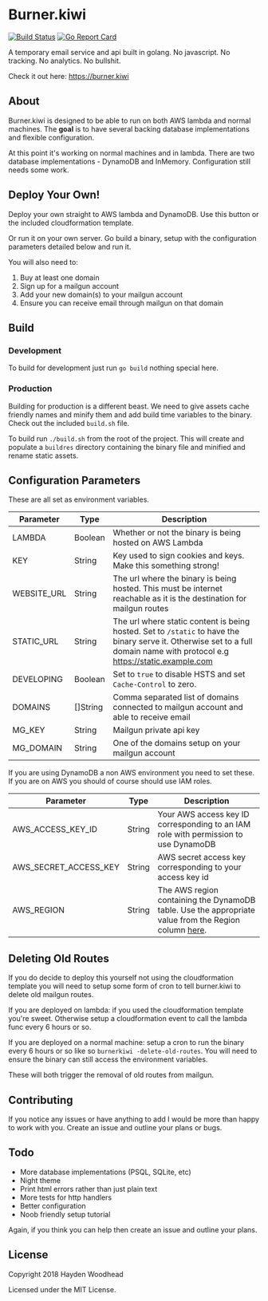 # Burner.kiwi
[![Build Status](https://travis-ci.org/haydenwoodhead/burner.kiwi.svg?branch=master)](https://travis-ci.org/haydenwoodhead/burner.kiwi) [![Go Report Card](https://goreportcard.com/badge/github.com/haydenwoodhead/burner.kiwi)](https://goreportcard.com/report/github.com/haydenwoodhead/burner.kiwi) 

A temporary email service and api built in golang. No javascript. No tracking. No analytics. No bullshit.

Check it out here: https://burner.kiwi

## About

Burner.kiwi is designed to be able to run on both AWS lambda and normal machines. The __goal__ is to have several backing 
database implementations and flexible configuration.

At this point it's working on normal machines and in lambda. There are two database implementations - DynamoDB and InMemory.
Configuration still needs some work. 

## Deploy Your Own!

Deploy your own straight to AWS lambda and DynamoDB. Use this button or the included cloudformation template.

Or run it on your own server. Go build a binary, setup with the configuration parameters detailed below and run it.

You will also need to:
1. Buy at least one domain
2. Sign up for a mailgun account
3. Add your new domain(s) to your mailgun account
4. Ensure you can receive email through mailgun on that domain

## Build

### Development

To build for development just run `go build` nothing special here.

### Production

Building for production is a different beast. We need to give assets cache friendly names and minify them and add build time
variables to the binary. Check out the included `build.sh` file.

To build run `./build.sh` from the root of the project. This will create and populate a `buildres` directory
containing the binary file and minified and rename static assets.

## Configuration Parameters

These are all set as environment variables.

Parameter | Type | Description
----------|------|-------------
LAMBDA | Boolean | Whether or not the binary is being hosted on AWS Lambda
KEY | String | Key used to sign cookies and keys. Make this something strong!
WEBSITE_URL | String | The url where the binary is being hosted. This must be internet reachable as it is the destination for mailgun routes
STATIC_URL | String | The url where static content is being hosted. Set to `/static` to have the binary serve it. Otherwise set to a full domain name with protocol e.g https://static.example.com
DEVELOPING | Boolean | Set to `true` to disable HSTS and set `Cache-Control` to zero. 
DOMAINS | []String | Comma separated list of domains connected to mailgun account and able to receive email
MG_KEY | String | Mailgun private api key
MG_DOMAIN | String | One of the domains setup on your mailgun account

If you are using DynamoDB a non AWS environment you need to set these. If you are on AWS you should of course should use IAM roles.

Parameter | Type | Description
----------|------|-------------
AWS_ACCESS_KEY_ID | String | Your AWS access key ID corresponding to an IAM role with permission to use DynamoDB
AWS_SECRET_ACCESS_KEY | String | AWS secret access key corresponding to your access key id
AWS_REGION | String | The AWS region containing the DynamoDB table. Use the appropriate value from the Region column [here](https://docs.aws.amazon.com/general/latest/gr/rande.html#ddb_region).

## Deleting Old Routes

If you do decide to deploy this yourself not using the cloudformation template you will need to setup some form of cron 
to tell burner.kiwi to delete old mailgun routes.

If you are deployed on lambda: if you used the cloudformation template you're sweet. Otherwise setup a cloudformation event
to call the lambda func every 6 hours or so. 

If you are deployed on a normal machine: setup a cron to run the binary every 6 hours or so like so `burnerkiwi -delete-old-routes`. You 
will need to ensure the binary can still access the environment variables. 

These will both trigger the removal of old routes from mailgun.

## Contributing

If you notice any issues or have anything to add I would be more than happy to work with you. 
Create an issue and outline your plans or bugs.

## Todo

* More database implementations (PSQL, SQLite, etc)
* Night theme
* Print html errors rather than just plain text
* More tests for http handlers
* Better configuration
* Noob friendly setup tutorial

Again, if you think you can help then create an issue and outline your plans.

## License

Copyright 2018 Hayden Woodhead

Licensed under the MIT License. 